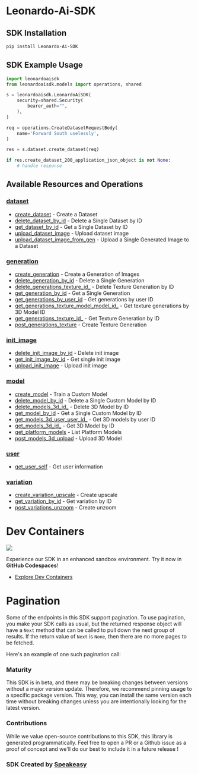 # Leonardo-Ai-SDK

<!-- Start SDK Installation -->
## SDK Installation

```bash
pip install Leonardo-Ai-SDK
```
<!-- End SDK Installation -->

## SDK Example Usage
<!-- Start SDK Example Usage -->
```python
import leonardoaisdk
from leonardoaisdk.models import operations, shared

s = leonardoaisdk.LeonardoAiSDK(
    security=shared.Security(
        bearer_auth="",
    ),
)

req = operations.CreateDatasetRequestBody(
    name='Forward South uselessly',
)

res = s.dataset.create_dataset(req)

if res.create_dataset_200_application_json_object is not None:
    # handle response
```
<!-- End SDK Example Usage -->

<!-- Start SDK Available Operations -->
## Available Resources and Operations


### [dataset](docs/sdks/dataset/README.md)

* [create_dataset](docs/sdks/dataset/README.md#create_dataset) - Create a Dataset
* [delete_dataset_by_id](docs/sdks/dataset/README.md#delete_dataset_by_id) - Delete a Single Dataset by ID
* [get_dataset_by_id](docs/sdks/dataset/README.md#get_dataset_by_id) - Get a Single Dataset by ID
* [upload_dataset_image](docs/sdks/dataset/README.md#upload_dataset_image) - Upload dataset image
* [upload_dataset_image_from_gen](docs/sdks/dataset/README.md#upload_dataset_image_from_gen) - Upload a Single Generated Image to a Dataset

### [generation](docs/sdks/generation/README.md)

* [create_generation](docs/sdks/generation/README.md#create_generation) - Create a Generation of Images
* [delete_generation_by_id](docs/sdks/generation/README.md#delete_generation_by_id) - Delete a Single Generation
* [delete_generations_texture_id_](docs/sdks/generation/README.md#delete_generations_texture_id_) - Delete Texture Generation by ID
* [get_generation_by_id](docs/sdks/generation/README.md#get_generation_by_id) - Get a Single Generation
* [get_generations_by_user_id](docs/sdks/generation/README.md#get_generations_by_user_id) - Get generations by user ID
* [get_generations_texture_model_model_id_](docs/sdks/generation/README.md#get_generations_texture_model_model_id_) - Get texture generations by 3D Model ID
* [get_generations_texture_id_](docs/sdks/generation/README.md#get_generations_texture_id_) - Get Texture Generation by ID
* [post_generations_texture](docs/sdks/generation/README.md#post_generations_texture) - Create Texture Generation

### [init_image](docs/sdks/initimage/README.md)

* [delete_init_image_by_id](docs/sdks/initimage/README.md#delete_init_image_by_id) - Delete init image
* [get_init_image_by_id](docs/sdks/initimage/README.md#get_init_image_by_id) - Get single init image
* [upload_init_image](docs/sdks/initimage/README.md#upload_init_image) - Upload init image

### [model](docs/sdks/model/README.md)

* [create_model](docs/sdks/model/README.md#create_model) - Train a Custom Model
* [delete_model_by_id](docs/sdks/model/README.md#delete_model_by_id) - Delete a Single Custom Model by ID
* [delete_models_3d_id_](docs/sdks/model/README.md#delete_models_3d_id_) - Delete 3D Model by ID
* [get_model_by_id](docs/sdks/model/README.md#get_model_by_id) - Get a Single Custom Model by ID
* [get_models_3d_user_user_id_](docs/sdks/model/README.md#get_models_3d_user_user_id_) - Get 3D models by user ID
* [get_models_3d_id_](docs/sdks/model/README.md#get_models_3d_id_) - Get 3D Model by ID
* [get_platform_models](docs/sdks/model/README.md#get_platform_models) - List Platform Models
* [post_models_3d_upload](docs/sdks/model/README.md#post_models_3d_upload) - Upload 3D Model

### [user](docs/sdks/user/README.md)

* [get_user_self](docs/sdks/user/README.md#get_user_self) - Get user information

### [variation](docs/sdks/variation/README.md)

* [create_variation_upscale](docs/sdks/variation/README.md#create_variation_upscale) - Create upscale
* [get_variation_by_id](docs/sdks/variation/README.md#get_variation_by_id) - Get variation by ID
* [post_variations_unzoom](docs/sdks/variation/README.md#post_variations_unzoom) - Create unzoom
<!-- End SDK Available Operations -->



<!-- Start Dev Containers -->
# Dev Containers
<div align="left">
    <a href="https://codespaces.new/Leonardo-Interactive/leonardo-python-sdk.git/tree/main"><img src="https://github.com/codespaces/badge.svg" /></a>
    
</div>

Experience our SDK in an enhanced sandbox environment. Try it now in **GitHub Codespaces**!

* [Explore Dev Containers](.devcontainer/README.md)
<!-- End Dev Containers -->



<!-- Start Pagination -->
# Pagination

Some of the endpoints in this SDK support pagination. To use pagination, you make your SDK calls as usual, but the
returned response object will have a `Next` method that can be called to pull down the next group of results. If the
return value of `Next` is `None`, then there are no more pages to be fetched.

Here's an example of one such pagination call:
<!-- End Pagination -->

<!-- Placeholder for Future Speakeasy SDK Sections -->



### Maturity

This SDK is in beta, and there may be breaking changes between versions without a major version update. Therefore, we recommend pinning usage
to a specific package version. This way, you can install the same version each time without breaking changes unless you are intentionally
looking for the latest version.

### Contributions

While we value open-source contributions to this SDK, this library is generated programmatically.
Feel free to open a PR or a Github issue as a proof of concept and we'll do our best to include it in a future release !

### SDK Created by [Speakeasy](https://docs.speakeasyapi.dev/docs/using-speakeasy/client-sdks)
